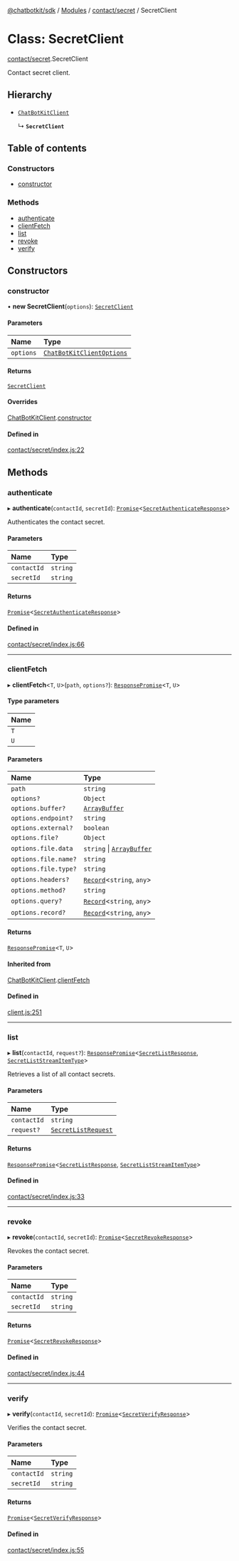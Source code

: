 [@chatbotkit/sdk](../README.md) / [Modules](../modules.md) / [contact/secret](../modules/contact_secret.md) / SecretClient

# Class: SecretClient

[contact/secret](../modules/contact_secret.md).SecretClient

Contact secret client.

## Hierarchy

- [`ChatBotKitClient`](client.ChatBotKitClient.md)

  ↳ **`SecretClient`**

## Table of contents

### Constructors

- [constructor](contact_secret.SecretClient.md#constructor)

### Methods

- [authenticate](contact_secret.SecretClient.md#authenticate)
- [clientFetch](contact_secret.SecretClient.md#clientfetch)
- [list](contact_secret.SecretClient.md#list)
- [revoke](contact_secret.SecretClient.md#revoke)
- [verify](contact_secret.SecretClient.md#verify)

## Constructors

### constructor

• **new SecretClient**(`options`): [`SecretClient`](contact_secret.SecretClient.md)

#### Parameters

| Name | Type |
| :------ | :------ |
| `options` | [`ChatBotKitClientOptions`](../interfaces/client.ChatBotKitClientOptions.md) |

#### Returns

[`SecretClient`](contact_secret.SecretClient.md)

#### Overrides

[ChatBotKitClient](client.ChatBotKitClient.md).[constructor](client.ChatBotKitClient.md#constructor)

#### Defined in

[contact/secret/index.js:22](https://github.com/chatbotkit/node-sdk/blob/main/packages/sdk/src/contact/secret/index.js#L22)

## Methods

### authenticate

▸ **authenticate**(`contactId`, `secretId`): [`Promise`]( https://developer.mozilla.org/docs/Web/JavaScript/Reference/Global_Objects/Promise )\<[`SecretAuthenticateResponse`](../modules/contact_secret_v1.md#secretauthenticateresponse)\>

Authenticates the contact secret.

#### Parameters

| Name | Type |
| :------ | :------ |
| `contactId` | `string` |
| `secretId` | `string` |

#### Returns

[`Promise`]( https://developer.mozilla.org/docs/Web/JavaScript/Reference/Global_Objects/Promise )\<[`SecretAuthenticateResponse`](../modules/contact_secret_v1.md#secretauthenticateresponse)\>

#### Defined in

[contact/secret/index.js:66](https://github.com/chatbotkit/node-sdk/blob/main/packages/sdk/src/contact/secret/index.js#L66)

___

### clientFetch

▸ **clientFetch**\<`T`, `U`\>(`path`, `options?`): [`ResponsePromise`](client.ResponsePromise.md)\<`T`, `U`\>

#### Type parameters

| Name |
| :------ |
| `T` |
| `U` |

#### Parameters

| Name | Type |
| :------ | :------ |
| `path` | `string` |
| `options?` | `Object` |
| `options.buffer?` | [`ArrayBuffer`]( https://developer.mozilla.org/docs/Web/JavaScript/Reference/Global_Objects/ArrayBuffer ) |
| `options.endpoint?` | `string` |
| `options.external?` | `boolean` |
| `options.file?` | `Object` |
| `options.file.data` | `string` \| [`ArrayBuffer`]( https://developer.mozilla.org/docs/Web/JavaScript/Reference/Global_Objects/ArrayBuffer ) |
| `options.file.name?` | `string` |
| `options.file.type?` | `string` |
| `options.headers?` | [`Record`]( https://www.typescriptlang.org/docs/handbook/utility-types.html#recordkeys-type )\<`string`, `any`\> |
| `options.method?` | `string` |
| `options.query?` | [`Record`]( https://www.typescriptlang.org/docs/handbook/utility-types.html#recordkeys-type )\<`string`, `any`\> |
| `options.record?` | [`Record`]( https://www.typescriptlang.org/docs/handbook/utility-types.html#recordkeys-type )\<`string`, `any`\> |

#### Returns

[`ResponsePromise`](client.ResponsePromise.md)\<`T`, `U`\>

#### Inherited from

[ChatBotKitClient](client.ChatBotKitClient.md).[clientFetch](client.ChatBotKitClient.md#clientfetch)

#### Defined in

[client.js:251](https://github.com/chatbotkit/node-sdk/blob/main/packages/sdk/src/client.js#L251)

___

### list

▸ **list**(`contactId`, `request?`): [`ResponsePromise`](client.ResponsePromise.md)\<[`SecretListResponse`](../modules/contact_secret_v1.md#secretlistresponse), [`SecretListStreamItemType`](../modules/contact_secret_v1.md#secretliststreamitemtype)\>

Retrieves a list of all contact secrets.

#### Parameters

| Name | Type |
| :------ | :------ |
| `contactId` | `string` |
| `request?` | [`SecretListRequest`](../modules/contact_secret_v1.md#secretlistrequest) |

#### Returns

[`ResponsePromise`](client.ResponsePromise.md)\<[`SecretListResponse`](../modules/contact_secret_v1.md#secretlistresponse), [`SecretListStreamItemType`](../modules/contact_secret_v1.md#secretliststreamitemtype)\>

#### Defined in

[contact/secret/index.js:33](https://github.com/chatbotkit/node-sdk/blob/main/packages/sdk/src/contact/secret/index.js#L33)

___

### revoke

▸ **revoke**(`contactId`, `secretId`): [`Promise`]( https://developer.mozilla.org/docs/Web/JavaScript/Reference/Global_Objects/Promise )\<[`SecretRevokeResponse`](../modules/contact_secret_v1.md#secretrevokeresponse)\>

Revokes the contact secret.

#### Parameters

| Name | Type |
| :------ | :------ |
| `contactId` | `string` |
| `secretId` | `string` |

#### Returns

[`Promise`]( https://developer.mozilla.org/docs/Web/JavaScript/Reference/Global_Objects/Promise )\<[`SecretRevokeResponse`](../modules/contact_secret_v1.md#secretrevokeresponse)\>

#### Defined in

[contact/secret/index.js:44](https://github.com/chatbotkit/node-sdk/blob/main/packages/sdk/src/contact/secret/index.js#L44)

___

### verify

▸ **verify**(`contactId`, `secretId`): [`Promise`]( https://developer.mozilla.org/docs/Web/JavaScript/Reference/Global_Objects/Promise )\<[`SecretVerifyResponse`](../modules/contact_secret_v1.md#secretverifyresponse)\>

Verifies the contact secret.

#### Parameters

| Name | Type |
| :------ | :------ |
| `contactId` | `string` |
| `secretId` | `string` |

#### Returns

[`Promise`]( https://developer.mozilla.org/docs/Web/JavaScript/Reference/Global_Objects/Promise )\<[`SecretVerifyResponse`](../modules/contact_secret_v1.md#secretverifyresponse)\>

#### Defined in

[contact/secret/index.js:55](https://github.com/chatbotkit/node-sdk/blob/main/packages/sdk/src/contact/secret/index.js#L55)
